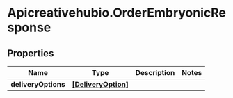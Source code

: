 # Apicreativehubio.OrderEmbryonicResponse

## Properties
Name | Type | Description | Notes
------------ | ------------- | ------------- | -------------
**deliveryOptions** | [**[DeliveryOption]**](DeliveryOption.md) |  | 


